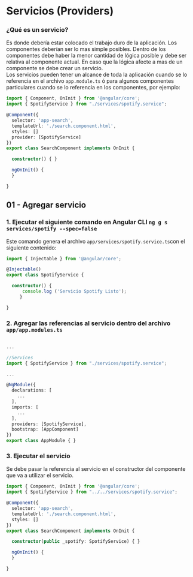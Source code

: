 # Servicios (Providers)

### ¿Qué es un servicio?
Es donde debería estar colocado el trabajo duro de la aplicación. Los componentes deberían ser lo mas simple posibles. Dentro de los componentes debe haber la menor cantidad de lógica posible y debe ser relativa al componente actual. En caso que la lógica afecte a mas de un componente se debe crear un servicio.  
Los servicios pueden tener un alcance de toda la aplicación cuando se lo referencia en el archivo ```app.module.ts``` ó para algunos componentes particulares cuando se lo referencia en los componentes, por ejemplo:

```typescript
import { Component, OnInit } from '@angular/core';
import { SpotifyService } from "./services/spotify.service";

@Component({
  selector: 'app-search',
  templateUrl: './search.component.html',
  styles: []
  provider: [SpotifyService]
})
export class SearchComponent implements OnInit {

  constructor() { }

  ngOnInit() {
  }

}
```

## 01 - Agregar servicio

### 1. Ejecutar el siguiente comando en Angular CLI ```ng g s services/spotify --spec=false```  
Este comando genera el archivo ```app/services/spotify.service.ts```con el siguiente contenido:  
```typescript
import { Injectable } from '@angular/core';

@Injectable()
export class SpotifyService {

  constructor() {
      console.log ('Servicio Spotify Listo');
     }

}
```

### 2. Agregar las referencias al servicio dentro del archivo  ```app/app.modules.ts```  

```typescript

...

//Services
import { SpotifyService } from "./services/spotify.service";

...

@NgModule({
  declarations: [
    ...
  ],
  imports: [
    ...
  ],
  providers: [SpotifyService],
  bootstrap: [AppComponent]
})
export class AppModule { }

```

### 3. Ejecutar el servicio

Se debe pasar la referencia al servicio en el constructor del componente que va a utilizar el servicio.  


```typescript
import { Component, OnInit } from '@angular/core';
import { SpotifyService } from "../../services/spotify.service";

@Component({
  selector: 'app-search',
  templateUrl: './search.component.html',
  styles: []
})
export class SearchComponent implements OnInit {

  constructor(public _spotify: SpotifyService) { }

  ngOnInit() {
  }

}
```

